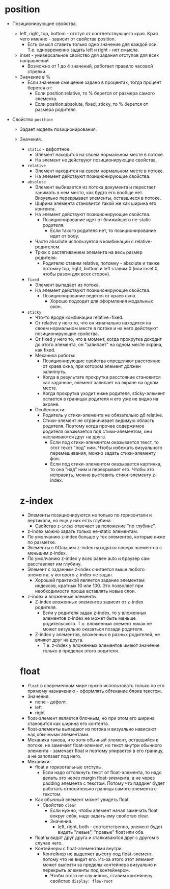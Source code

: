 # position

* Позиционирующие свойства.

  * left, right, top, bottom - отступ от соответствующего края. Края чего именно - зависит от свойства position.
    * Есть смысл ставить только одно значение для каждой оси. Т.е. одновременно задать left и right - нет смысла.
  * inset - универсальное свойство для задания отступов для всех направлений.
    * Возможно от 1 до 4 значений, работает правило часовой стрелки.
  * Значение в %
    * Если значение смещение задано в процентах, тогда процент берется от:
      * Если position:relative, то % берется от размера самого элемента.
      * Если position:absolute, fixed, sticky, то % берется от размера родителя.

* Свойство `position` 

  * Задает модель позиционирования.

  * Значения.

    * `static` - дефолтное.
      * Элемент находится на своем нормальном месте в потоке.
      * На элемент не действуют позиционирующие свойства.
    * `relative`
      * Элемент находится на своем нормальном месте в потоке.
      * На элемент действуют позиционирующие свойства.
    * `absolute`
      * Элемент выбивается из потока документа и перестает занимать в нем место, как будто его вообще нет. Визуально перекрывает элементы, оставшиеся в потоке.
      * Ширина элемента становится такой же как ширина его контента.
      * На элемент действуют позиционирующие свойства.
        * Позиционирование идет от ближайшего не-static родителя.
          * Если такого родителя нет, то позиционирование идет от body.
      * Часто absolute используется в комбинации с relative-родителем.
      * Трюк с растягиванием элемента на весь размер родителя:
        * Родителю ставим relative, потомку - absolute и также потомку top, right, bottom и left ставим 0 (или inset 0, чтобы разом для всех сторон).
    * `fixed`
      * Элемент выпадает из потока.
      * На элемент действуют позиционирующие свойства.
        * Позиционирование ведется от краев окна.
          * Хорошо подходит для оформления модальных окон.
    * `sticky`
      * Что-то вроде комбинации relative+fixed.
      * От relative у него то, что он изначально находится на своем нормальном месте в потоке и на него действуют позиционирующие свойства.
      * От fixed у него то, что в момент, когда прокрутка доходит до этого элемента, он "залипает" на одном месте экрана, как fixed.
      * Механика работы:
        * Позиционирующие свойства определяют расстояние от краев окна, при котором элемент должен залипнуть.
        * Когда в результате прокрутки расстояние становится как заданное, элемент залипает на экране на одном месте.
        * Когда прокрутка уходит ниже родителя, sticky-элемент остается в границах родителя и его уже не видно на экране.
      * Особенности:
        * Родитель у стики-элемента не обязательно дб relative.
        * Стики-элемент не ограничивает видимую область родителя. Поэтому когда прочее содержимое родителя оказывается под стики-элементом, они наслаиваются друг на друга.
          * Если под стики-элементом оказывается текст, то этот текст "под" ним. Чтобы избежать визуального перемешивания, можно задать стики-элементу фон.
          * Если под стики-элементом оказывается картинка, то она "над" ним и перекрывает его. Чтобы это исправить, можно выставить стики-элементу z-index.

    

    # z-index

    * Элементы позиционируются не только по горизонтали и вертикали, но еще у них есть глубина.
      * Свойство `z-index` отвечает за положение "по глубине".
    * z-index можно задать только не-static элементам.
    * По умолчанию z-index больше у тех элементов, которые ниже по разметке.
    * Элементы с бОльшим z-index находятся поверх элементов с меньшим z-index.
    * По умолчанию z-index у всех равен auto и браузер сам расставляет им глубину.
    * Элемент с заданным z-index считается выше любого элемента, у которого z-index не задан.
      * Хорошей практикой является задание элементам индексов, кратных 10 или 100. Это позволяет при необходимости проще вставлять новые слои.
    * z-index и вложенные элементы.
      * Z-index вложенных элементов зависит от z-index родителя.
        * Если у родителя задан z-index, то у вложенных элементов z-index не может быть меньше родительского. Т.о. вложенный элемент никак не может визуально оказаться позади родителя.
      * Z-index у элементов, вложенных в разных родителей, не влияют друг на друга.
        * Т.е. z-index у вложенных элементов имеют значение только в пределах этого родителя.

    

    # float

    * `float` в современном мире нужно использовать только по его прямому назначению - оформлять обтекание блока текстом.
    * Значения:
      * none - дефолт.
      * left
      * right
    * float-элемент является блочным, но при этом его ширина становится как ширина его контента.
    * float-элементы выпадают из потока и визуально нависают над обычными элементами.
    * Механика такова, что хотя обычный элемент, оставшийся в потоке, не замечает float-элемент, но текст внутри обычного элемента - замечает float и поэтому упирается в его границу, а не заползает под него.
    * Механики:
      * float и горизотальные отступы.
        * Если надо оттолкнуть текст от float-элемента, то надо делать это через margin float-элемента, а не через padding элемента с текстом. Потому что паддинг будет работать относительно границы самого элемента с текстом.
      * Как обычный элемент может увидеть float.
        * Свойство `clear`
          * Если нужно, чтобы элемент начал замечать float вокруг себя, надо задать ему свойство clear.
          * Значения.
            * left, right, both - соответственно, элемент будет видеть "левые", "правые" float или оба.
      * float'ы видят друг друга и сталкиваются друг с другом в случае чего.
      * Контейнеры с float-элементами внутри.
        * Контейнер не выделяет высоту под float-элемент, потому что не видит его. Из-за этого этот элемент может вылезти за пределы контейнера визуально и перекрыть элементы под контейнером.
          * Чтобы этого не случилось, ставим контейнеру свойство `display: flow-root`

    